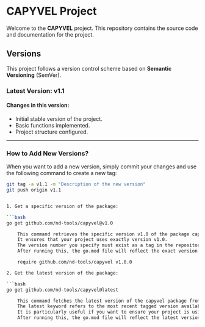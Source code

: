 # CAPYVEL Project

Welcome to the **CAPYVEL** project. This repository contains the source code and documentation for the project.

## Versions

This project follows a version control scheme based on **Semantic Versioning** (SemVer).

### Latest Version: v1.1

#### Changes in this version:
- Initial stable version of the project.
- Basic functions implemented.
- Project structure configured.
  



---

### How to Add New Versions?

When you want to add a new version, simply commit your changes and use the following command to create a new tag:

```bash
git tag -a v1.1 -m "Description of the new version"
git push origin v1.1


1. Get a specific version of the package:

```bash
go get github.com/nd-tools/capyvel@v1.0

    This command retrieves the specific version v1.0 of the package capyvel from the GitHub repository github.com/nd-tools/capyvel.
    It ensures that your project uses exactly version v1.0.
    The version number you specify must exist as a tag in the repository (for example, v1.0, v1.1, etc.).
    After running this, the go.mod file will reflect the exact version v1.0 of the package, for example:

    require github.com/nd-tools/capyvel v1.0.0

2. Get the latest version of the package:

```bash
go get github.com/nd-tools/capyvel@latest

    This command fetches the latest version of the capyvel package from the repository.
    The latest keyword refers to the most recent tagged version available in the repository, which might be the latest stable release.
    It is particularly useful if you want to ensure your project is using the most up-to-date version of a package.
    After running this, the go.mod file will reflect the latest version of the package (e.g., v1.1.0 if that is the most recent release).